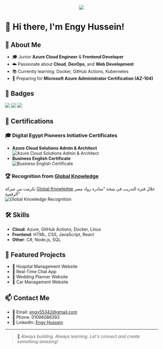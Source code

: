 <!-- Banner -->
<p align="center">
  <img src="https://capsule-render.vercel.app/api?type=waving&color=0e83cd&height=200&section=header&text=Welcome%20to%20my%20GitHub!&fontSize=40&fontColor=ffffff" />
</p>

# 👋 Hi there, I'm Engy Hussein!

## 💼 About Me
- 🎓 Junior **Azure Cloud Engineer** & **Frontend Developer**
- ☁️ Passionate about **Cloud**, **DevOps**, and **Web Development**
- 📚 Currently learning: Docker, GitHub Actions, Kubernetes
- 🎯 Preparing for **Microsoft Azure Administrator Certification (AZ-104)**

## 🏅 Badges
<p>
  <img src="https://img.shields.io/badge/Azure%20Certified-%230072C6?style=for-the-badge&logo=microsoft-azure&logoColor=white" />
  <img src="https://img.shields.io/badge/Frontend%20Developer-%23E34F26?style=for-the-badge&logo=html5&logoColor=white" />
  <img src="https://img.shields.io/badge/Cloud%20Engineer-%23232F3E?style=for-the-badge&logo=amazon-aws&logoColor=white" />
</p>

## 🏅 Certifications
### 🎓 **Digital Egypt Pioneers Initiative Certificates**
- **Azure Cloud Solutions Admin & Architect**  
  ![Azure Cloud Solutions Admin & Architect](https://drive.google.com/file/d/1H4DEQdjJlxTzWw2H1S4KKMkEAt-GoLwL/view?usp=drive_link)
- **Business English Certificate**  
  ![Business English Certificate](https://drive.google.com/file/d/1sLYn-eEyAWZcoW2TEXHf-zRIe6cV6_Qv/view?usp=drive_link)
  
### 🏆 **Recognition from [Global Knowledge](https://www.globalknowledge.com/)**
  تكرمت من شركة [Global Knowledge](https://www.globalknowledge.com/) خلال فترة التدريب في منحة "مبادرة رواد مصر الرقمية"  
  ![Global Knowledge Recognition](https://drive.google.com/file/d/1UwQ_ggOAf4Cc2juR3Z02xask-S8oMyer/view?usp=drive_link)

## 🛠️ Skills
- **Cloud**: Azure, GitHub Actions, Docker, Linux
- **Frontend**: HTML, CSS, JavaScript, React
- **Other**: C#, Node.js, SQL

## 📂 Featured Projects
- 🏥 Hospital Management Website  
- 💬 Real-Time Chat App  
- 💍 Wedding Planner Website  
- 🚗 Car Management Website  

## 📫 Contact Me
- 📧 Email: engy55342@gmail.com  
- 📱 Phone: 01096086393  
- 🔗 LinkedIn: [Engy Hussein](https://www.linkedin.com/in/engy-hussein-012661262)

---

> 🌟 *Always building. Always learning. Let's connect and create something amazing!*
